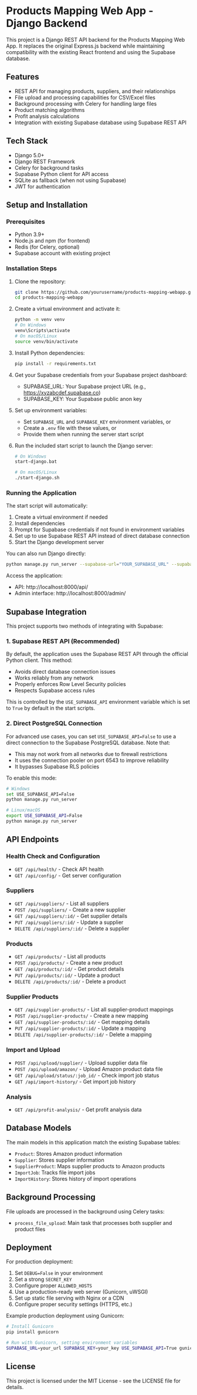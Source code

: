 # Products Mapping Web App - Django Backend

This project is a Django REST API backend for the Products Mapping Web App. It replaces the original Express.js backend while maintaining compatibility with the existing React frontend and using the Supabase database.

## Features

- REST API for managing products, suppliers, and their relationships
- File upload and processing capabilities for CSV/Excel files
- Background processing with Celery for handling large files
- Product matching algorithms
- Profit analysis calculations
- Integration with existing Supabase database using Supabase REST API

## Tech Stack

- Django 5.0+
- Django REST Framework
- Celery for background tasks
- Supabase Python client for API access
- SQLite as fallback (when not using Supabase)
- JWT for authentication

## Setup and Installation

### Prerequisites

- Python 3.9+
- Node.js and npm (for frontend)
- Redis (for Celery, optional)
- Supabase account with existing project

### Installation Steps

1. Clone the repository:
   ```bash
   git clone https://github.com/yourusername/products-mapping-webapp.git
   cd products-mapping-webapp
   ```

2. Create a virtual environment and activate it:
   ```bash
   python -m venv venv
   # On Windows
   venv\Scripts\activate
   # On macOS/Linux
   source venv/bin/activate
   ```

3. Install Python dependencies:
   ```bash
   pip install -r requirements.txt
   ```

4. Get your Supabase credentials from your Supabase project dashboard:
   - SUPABASE_URL: Your Supabase project URL (e.g., https://xyzabcdef.supabase.co)
   - SUPABASE_KEY: Your Supabase public anon key

5. Set up environment variables:
   - Set `SUPABASE_URL` and `SUPABASE_KEY` environment variables, or
   - Create a `.env` file with these values, or
   - Provide them when running the server start script

6. Run the included start script to launch the Django server:
   ```bash
   # On Windows
   start-django.bat
   
   # On macOS/Linux
   ./start-django.sh
   ```

### Running the Application

The start script will automatically:
1. Create a virtual environment if needed
2. Install dependencies
3. Prompt for Supabase credentials if not found in environment variables
4. Set up to use Supabase REST API instead of direct database connection
5. Start the Django development server

You can also run Django directly:
```bash
python manage.py run_server --supabase-url="YOUR_SUPABASE_URL" --supabase-key="YOUR_SUPABASE_KEY"
```

Access the application:
- API: http://localhost:8000/api/
- Admin interface: http://localhost:8000/admin/

## Supabase Integration

This project supports two methods of integrating with Supabase:

### 1. Supabase REST API (Recommended)

By default, the application uses the Supabase REST API through the official Python client. This method:
- Avoids direct database connection issues
- Works reliably from any network
- Properly enforces Row Level Security policies
- Respects Supabase access rules

This is controlled by the `USE_SUPABASE_API` environment variable which is set to `True` by default in the start scripts.

### 2. Direct PostgreSQL Connection

For advanced use cases, you can set `USE_SUPABASE_API=False` to use a direct connection to the Supabase PostgreSQL database. 
Note that:
- This may not work from all networks due to firewall restrictions
- It uses the connection pooler on port 6543 to improve reliability 
- It bypasses Supabase RLS policies

To enable this mode:
```bash
# Windows
set USE_SUPABASE_API=False
python manage.py run_server

# Linux/macOS
export USE_SUPABASE_API=False
python manage.py run_server
```

## API Endpoints

### Health Check and Configuration
- `GET /api/health/` - Check API health
- `GET /api/config/` - Get server configuration

### Suppliers
- `GET /api/suppliers/` - List all suppliers
- `POST /api/suppliers/` - Create a new supplier
- `GET /api/suppliers/:id/` - Get supplier details
- `PUT /api/suppliers/:id/` - Update a supplier
- `DELETE /api/suppliers/:id/` - Delete a supplier

### Products
- `GET /api/products/` - List all products
- `POST /api/products/` - Create a new product
- `GET /api/products/:id/` - Get product details
- `PUT /api/products/:id/` - Update a product
- `DELETE /api/products/:id/` - Delete a product

### Supplier Products
- `GET /api/supplier-products/` - List all supplier-product mappings
- `POST /api/supplier-products/` - Create a new mapping
- `GET /api/supplier-products/:id/` - Get mapping details
- `PUT /api/supplier-products/:id/` - Update a mapping
- `DELETE /api/supplier-products/:id/` - Delete a mapping

### Import and Upload
- `POST /api/upload/supplier/` - Upload supplier data file
- `POST /api/upload/amazon/` - Upload Amazon product data file
- `GET /api/upload/status/:job_id/` - Check import job status
- `GET /api/import-history/` - Get import job history

### Analysis
- `GET /api/profit-analysis/` - Get profit analysis data

## Database Models

The main models in this application match the existing Supabase tables:

- `Product`: Stores Amazon product information
- `Supplier`: Stores supplier information
- `SupplierProduct`: Maps supplier products to Amazon products
- `ImportJob`: Tracks file import jobs
- `ImportHistory`: Stores history of import operations

## Background Processing

File uploads are processed in the background using Celery tasks:

- `process_file_upload`: Main task that processes both supplier and product files

## Deployment

For production deployment:

1. Set `DEBUG=False` in your environment
2. Set a strong `SECRET_KEY`
3. Configure proper `ALLOWED_HOSTS`
4. Use a production-ready web server (Gunicorn, uWSGI)
5. Set up static file serving with Nginx or a CDN
6. Configure proper security settings (HTTPS, etc.)

Example production deployment using Gunicorn:

```bash
# Install Gunicorn
pip install gunicorn

# Run with Gunicorn, setting environment variables
SUPABASE_URL=your_url SUPABASE_KEY=your_key USE_SUPABASE_API=True gunicorn products_mapping_project.wsgi:application --bind 0.0.0.0:8000
```

## License

This project is licensed under the MIT License - see the LICENSE file for details. 